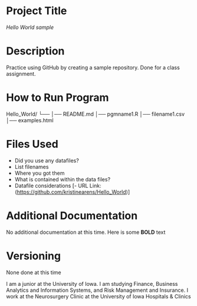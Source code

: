 # Project Title
_Hello World sample_
# Description
Practice using GitHub by creating a sample repository. Done for a class assignment. 
# How to Run Program
Hello_World/
└── 
    │── README.md
    │── pgmname1.R
    │── filename1.csv
    │── examples.html
# Files Used
- Did you use any datafiles?
- List filenames
- Where you got them
- What is contained within the data files?
- Datafile considerations
[- URL Link:(https://github.com/kristinearens/Hello_World)]
# Additional Documentation
No additional documentation at this time. Here is some **BOLD** text
# Versioning 
None done at this time

 I am a junior at the University of Iowa.
 I am studying Finance, Business Analytics and Information Systems, and Risk Management and Insurance. 
 I work at the Neurosurgery Clinic at the University of Iowa Hospitals & Clinics 
